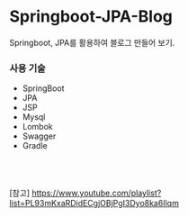 # Springboot-JPA-Blog
Springboot, JPA를 활용하여 블로그 만들어 보기.

### 사용 기술
* SpringBoot
* JPA
* JSP
* Mysql
* Lombok
* Swagger
* Gradle

<br><br><br>
[참고]
https://www.youtube.com/playlist?list=PL93mKxaRDidECgjOBjPgI3Dyo8ka6Ilqm
